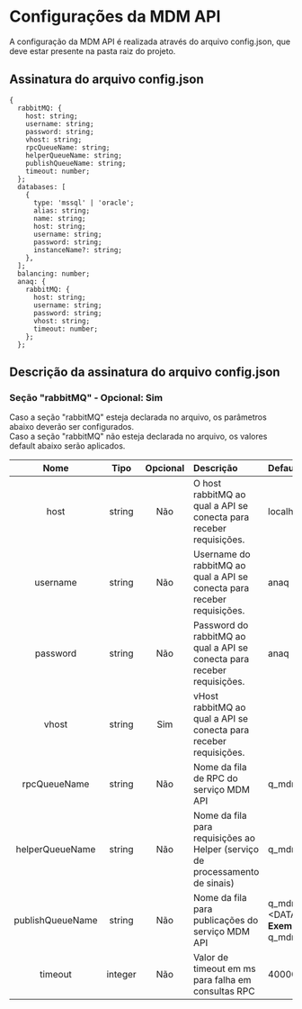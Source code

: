 # Configurações da MDM API

A configuração da MDM API é realizada através do arquivo config.json, que deve estar presente na pasta raiz do projeto.

## Assinatura do arquivo config.json

```
{
  rabbitMQ: {
    host: string;
    username: string;
    password: string;
    vhost: string;
    rpcQueueName: string;
    helperQueueName: string;
    publishQueueName: string;
    timeout: number;
  };
  databases: [
    {
      type: 'mssql' | 'oracle';
      alias: string;
      name: string;
      host: string;
      username: string;
      password: string;
      instanceName?: string;
    },
  ];
  balancing: number;
  anaq: {
    rabbitMQ: {
      host: string;
      username: string;
      password: string;
      vhost: string;
      timeout: number;
    };
  };
```

## Descrição da assinatura do arquivo config.json

### Seção "rabbitMQ" - **Opcional: Sim**
Caso a seção "rabbitMQ" esteja declarada no arquivo, os parâmetros abaixo deverão ser configurados.\
Caso a seção "rabbitMQ" não esteja declarada no arquivo, os valores default abaixo serão aplicados.

Nome                     |  Tipo           | Opcional     | Descrição | Default
:-----------------------:|:---------------:|:------------:|:------------|:------------
host                     | string         | Não           | O host rabbitMQ ao qual a API se conecta para receber requisições. | localhost
username                 | string         | Não           | Username do rabbitMQ ao qual a API se conecta para receber requisições. | anaq
password                 | string         | Não           | Password do rabbitMQ ao qual a API se conecta para receber requisições. | anaq
vhost                    | string         | Sim           | vHost rabbitMQ ao qual a API se conecta para receber requisições. | 
rpcQueueName             | string         | Não           | Nome da fila de RPC do serviço MDM API | q_mdm.api.rpc
helperQueueName          | string         | Não           | Nome da fila para requisições ao Helper (serviço de processamento de sinais) | q_mdm.api.helper
publishQueueName         | string         | Não           | Nome da fila para publicações do serviço MDM API | q_mdm.api.publish.<DATABASE_ALIAS><br/>**Exemplo:**<br/>q_mdm.api.publish.ILS
timeout                  | integer        | Não           | Valor de timeout em ms para falha em consultas RPC | 40000ms (40s)
